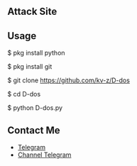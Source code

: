 ## Attack Site

## Usage

$ pkg install python

$ pkg install git

$ git clone https://github.com/kv-z/D-dos

$ cd D-dos

$ python D-dos.py


## Contact Me

- [Telegram](https://t.me/qan4s)
- [Channel Telegram](https://t.me/anas_hacker0)
